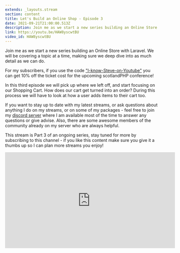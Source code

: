 ```yaml
---
extends: _layouts.stream
section: content
title: Let's Build an Online Shop - Episode 3
date: 2021-09-21T21:00:00.513Z
description: Join me as we start a new series building an Online Store with Laravel. We will be covering a topic at a time, making sure we deep dive into as much detail as we can do.
link: https://youtu.be/HAW8yscwtBU
video_id: HAW8yscwtBU
---
```

Join me as we start a new series building an Online Store with Laravel. We will be covering a topic at a time, making sure we deep dive into as much detail as we can do.

For my subscribers, if you use the code ["I-know-Steve-on-Youtube"](https://conference.scotlandphp.co.uk/2021/tickets?discount=I-know-Steve-on-Youtube) you can get 10% off the ticket cost for the upcoming scotlandPHP conference! 

In this third episode we will pick up where we left off, and start focusing on our Shopping Cart. How does our cart get turned into an order? During this process we will have to look at how a user adds items to their cart too.

If you want to stay up to date with my latest streams, or ask questions about anything I do on my streams, or on some of my packages - feel free to join my [discord server](https://discord.gg/FtPtsdDV9U) where I am available most of the time to answer any questions or give advise. Also, there are some awesome members of the community already on my server who are always helpful.

This stream is Part 3 of an ongoing series, stay tuned for more by subscribing to this channel - if you like this content make sure you give it a thumbs up so I can plan more streams you enjoy!

<div class="aspect-w-16 aspect-h-9">
    <iframe width="560" height="315" src="https://www.youtube.com/embed/HAW8yscwtBU" title="YouTube video player" frameborder="0" allow="accelerometer; autoplay; clipboard-write; encrypted-media; gyroscope; picture-in-picture" allowfullscreen></iframe>
</div>